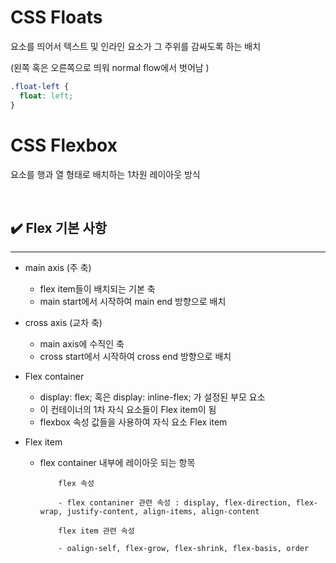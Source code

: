 # CSS Floats

요소를 띄어서 텍스트 및 인라인 요소가 그 주위를 감싸도록 하는 배치

(왼쪽 혹은 오른쪽으로 띄워 normal flow에서 벗어남 )

```css
.float-left {
  float: left;
}
```

# CSS Flexbox

요소를 행과 열 형태로 배치하는 1차원 레이아웃 방식

<br >

## ✔️ Flex 기본 사항

---

- main axis (주 축)

  - flex item들이 배치되는 기본 축
  - main start에서 시작하여 main end 방향으로 배치

- cross axis (교차 축)

  - main axis에 수직인 축
  - cross start에서 시작하여 cross end 방향으로 배치

- Flex container

  - display: flex; 혹은 display: inline-flex; 가 설정된 부모 요소
  - 이 컨테이너의 1차 자식 요소들이 Flex item이 됨
  - flexbox 속성 값들을 사용하여 자식 요소 Flex item

- Flex item

  - flex container 내부에 레이아웃 되는 항목

            flex 속성

            - flex contaniner 관련 속성 : display, flex-direction, flex-wrap, justify-content, align-items, align-content

            flex item 관련 속성

            - oalign-self, flex-grow, flex-shrink, flex-basis, order
